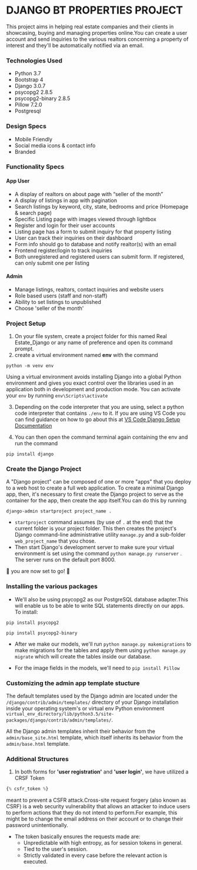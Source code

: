 # DJANGO BT PROPERTIES PROJECT
This project aims in helping real estate companies and their clients in showcasing, buying and managing properties online.You can create a user account and send inquiries to the various realtors concerning a property of interest and they'll be automatically notified via an email.
### Technologies Used
* Python 3.7
* Bootstrap 4
* Django 3.0.7
* psycopg2 2.8.5
* psycopg2-binary 2.8.5
* Pillow 7.2.0
* Postgresql

### Design Specs
* Mobile Friendly
* Social media icons & contact info
* Branded

### Functionality Specs
#### App User
* A display of realtors on about page with “seller of the month” 
* A display of listings in app with pagination
* Search listings by keyword, city, state, bedrooms and price (Homepage & search page)
*	Specific Listing page with images viewed through lightbox
* Register and login for their user accounts
* Listing page has a form to submit inquiry for that property listing
* User can track their inquiries on their dashboard
*	Form info should go to database and notify realtor(s) with an email
*	Frontend register/login to track inquiries
*	Both unregistered and registered users can submit form. If registered, can only submit one per listing

#### Admin
* Manage listings, realtors, contact inquiries and website users 
* Role based users (staff and non-staff)
* Ability to set listings to unpublished
* Choose 'seller of the month'




### Project Setup
1. On your file system, create a project folder for this named Real Estate_Django or any name of preference and open its command prompt.
2. create a virtual environment named **env** with the command 
```
python -m venv env
```
Using a virtual environment avoids installing Django into a global Python environment and gives you exact control over the libraries used in an application both in development and production mode.
You can activate your ```env``` by running ```env\Scripts\activate```

3. Depending on the code interpreter that you are using, select a python code interpreter that contains ```./env``` to it.
If you are using VS Code you can find guidance on how to go about this at [VS Code Django Setup Documentation](https://code.visualstudio.com/docs/python/tutorial-django)

4. You can then open the command terminal again containing the env and run the command
```
pip install django
```
### Create the Django Project
A "Django project" can be composed of one or more "apps" that you deploy to a web host to create a full web application.
To create a minimal Django app, then, it's necessary to first create the Django project to serve as the container for the app, then create the app itself.You can do this by running
```
django-admin startproject project_name .
```
* ```startproject``` command assumes (by use of ```.``` at the end) that the current folder is your project folder.
This then creates the project's Django command-line administrative utility ```manage.py``` and a sub-folder ```web_project_name``` that you chose.
* Then start Django's development server to make sure your virtual environment is set using the command ```python manage.py runserver``` . The server runs on the default port 8000. 

:rocket: you are now set to go! :tada:

### Installing the various packages
* We'll also be using psycopg2 as our PostgreSQL database adapter.This will enable us to be able to write SQL statements directly on our apps. To install:
```
pip install psycopg2
```
```
pip install psycopg2-binary
```
* After we make our models, we'll run ```python manage.py makemigrations``` to make migrations for the tables and apply them using ```python manage.py migrate``` which will create the tables inside our database.

* For the image fields in the models, we'll need to ```pip install Pillow```

### Customizing the admin app template stucture
The default templates used by the Django admin are located under the ``` /django/contrib/admin/templates/``` directory of your Django installation inside your operating system's or virtual env Python environment ```virtual_env_directory/lib/python3.5/site-packages/django/contrib/admin/templates/```.

All the Django admin templates inherit their behavior from the ```admin/base_site.html``` template, which itself inherits its behavior from the ```admin/base.html``` template.

### Additional Structures
1. In both forms for **'user registration'** and **'user login'**, we have utilized a CRSF Token
 ```python
 {% csfr_token %}
 ```
meant to prevent a CSFR attack.Cross-site request forgery (also known as CSRF) is a web security vulnerability that allows an attacker to induce users to perform actions that they do not intend to perform.For example, this might be to change the email address on their account or to change their password unintentionally.

* The token basically ensures the requests made are:
  * Unpredictable with high entropy, as for session tokens in general.
  * Tied to the user's session.
  * Strictly validated in every case before the relevant action is executed.

